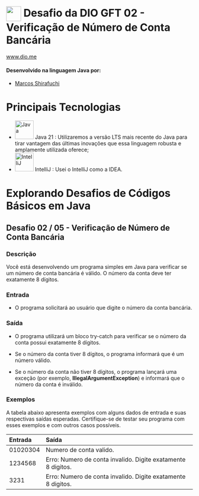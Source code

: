 # <img align="center" width="40px" src="https://hermes.digitalinnovation.one/assets/diome/logo-minimized.png"> Desafio da DIO GFT 02 - Verificação de Número de Conta Bancária
www.dio.me


#### Desenvolvido na linguagem Java por:
- [Marcos Shirafuchi](https://github.com/marcosfshirafuchi)

# Principais Tecnologias

- <img width="50px" src="https://cdn.jsdelivr.net/gh/devicons/devicon@latest/icons/java/java-original-wordmark.svg" title = "Java" /> Java 21 : Utilizaremos a versão LTS mais recente do Java para tirar vantagem das últimas inovações que essa linguagem robusta e amplamente utilizada oferece;
- <img width="50px" src="https://cdn.jsdelivr.net/gh/devicons/devicon@latest/icons/intellij/intellij-original.svg" title = "IntelliJ" /> IntelliJ : Usei o IntelliJ como a IDEA.

# Explorando Desafios de Códigos Básicos em Java
## Desafio 02 / 05 -  Verificação de Número de Conta Bancária
### Descrição
Você está desenvolvendo um programa simples em Java para verificar se um número de conta bancária é válido. O número da conta deve ter exatamente 8 dígitos.
### Entrada
* O programa solicitará ao usuário que digite o número da conta bancária.

### Saída
* O programa utilizará um bloco try-catch para verificar se o número da conta possui exatamente 8 dígitos.

* Se o número da conta tiver 8 dígitos, o programa informará que é um número válido.
* Se o número da conta não tiver 8 dígitos, o programa lançará uma exceção (por exemplo, <b>IllegalArgumentException</b>) e informará que o número da conta é inválido.



### Exemplos

A tabela abaixo apresenta exemplos com alguns dados de entrada e suas respectivas saídas esperadas. Certifique-se de testar seu programa com esses exemplos e com outros casos possíveis.



<table>
  <thead>
    <tr align="left">
      <th>Entrada</th>
      <th>Saída</th>
    </tr>
  </thead>
  <tbody align="left">
    <tr>
      <td>01020304
      </td>
      <td>Numero de conta valido.
      </td>
    </tr>
    <tr>
      <td>1234568</td>
      <td>Erro: Numero de conta invalido. Digite exatamente 8 digitos.</td>
    </tr>
    <tr>
      <td>3231</td>
      <td>Erro: Numero de conta invalido. Digite exatamente 8 digitos.</td>   
    </tr>
  </tbody>
  <tfoot></tfoot>
</table>

